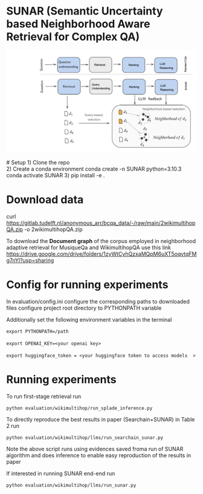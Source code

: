 
# SUNAR (Semantic Uncertainty based Neighborhood Aware Retrieval for Complex QA)
<p align="center">
  <img src="Screenshot 2024-10-17 at 6.06.46 PM.png" />
</p>
# Setup
1) Clone the repo <br />
2) Create a conda environment conda create -n SUNAR python=3.10.3  <br />
conda activate SUNAR
3) pip install -e .<br />

# Download data
curl https://gitlab.tudelft.nl/anonymous_arr/bcqa_data/-/raw/main/2wikimultihopQA.zip -o 2wikimultihopQA.zip

To download the <b> Document graph</b> of the corpus employed in neighborhood adaptive retrieval for MusiqueQa and WikimultihopQA use this link https://drive.google.com/drive/folders/1zyWtCyhQzxaMQpM6uXT5oqvtqFMg7nYl?usp=sharing 


# Config for running experiments
In evaluation/config.ini configure the corresponding paths to downloaded files
configure project root directory to PYTHONPATH variable

Additionally set the following environment variables in the terminal
```
export PYTHONPATH=/path

export OPENAI_KEY=<your openai key>

export huggingface_token = <your huggingface token to access models  >
```

# Running experiments
To run first-stage retrieval run
```
python evaluation/wikimultihop/run_splade_inference.py
```

To directly reproduce the best results in paper (Searchain+SUNAR) in Table 2 run

```
python evaluation/wikimultihop/llms/run_searchain_sunar.py
```
Note the above script runs using evidences saved froma  run of SUNAR algorithm and does inference to enable easy reproduction of the results in paper

If interested in running SUNAR end-end run 

```
python evaluation/wikimultihop/llms/run_sunar.py
```
